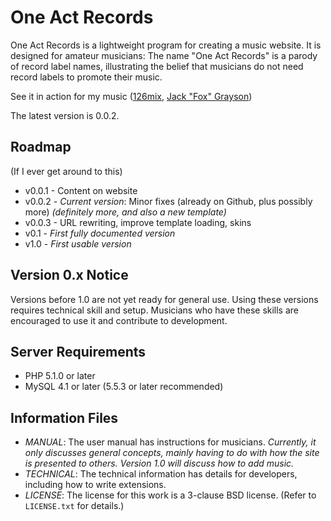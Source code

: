 # One Act Records

One Act Records is a lightweight program for creating a music website. It is designed for amateur musicians: The name "One Act Records" is a parody of record label names, illustrating the belief that musicians do not need record labels to promote their music.

See it in action for my music ([126mix](http://anon126.tk/126mix), [Jack "Fox" Grayson](http://jackfoxgrayson.tk/music))

The latest version is 0.0.2.

## Roadmap

(If I ever get around to this)

* v0.0.1 - Content on website
* v0.0.2 - *Current version*: Minor fixes (already on Github, plus possibly more) *(definitely more, and also a new template)*
* v0.0.3 - URL rewriting, improve template loading, skins
* v0.1 - *First fully documented version*
* v1.0 - *First usable version*

## Version 0.x Notice

Versions before 1.0 are not yet ready for general use. Using these versions requires technical skill and setup. Musicians who have these skills are encouraged to use it and contribute to development.

## Server Requirements

* PHP 5.1.0 or later
* MySQL 4.1 or later (5.5.3 or later recommended)

## Information Files

* *MANUAL*: The user manual has instructions for musicians. *Currently, it only discusses general concepts, mainly having to do with how the site is presented to others. Version 1.0 will discuss how to add music.*
* *TECHNICAL*: The technical information has details for developers, including how to write extensions.
* *LICENSE*: The license for this work is a 3-clause BSD license. (Refer to `LICENSE.txt` for details.)